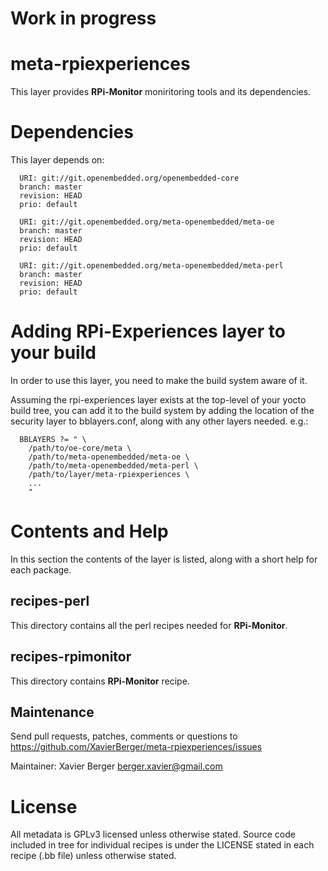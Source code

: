 Work in progress
================

meta-rpiexperiences
===================

This layer provides **RPi-Monitor** moniritoring tools and its dependencies.

Dependencies
============

This layer depends on:

```
  URI: git://git.openembedded.org/openembedded-core
  branch: master
  revision: HEAD
  prio: default

  URI: git://git.openembedded.org/meta-openembedded/meta-oe
  branch: master
  revision: HEAD
  prio: default

  URI: git://git.openembedded.org/meta-openembedded/meta-perl
  branch: master
  revision: HEAD
  prio: default
```

Adding RPi-Experiences layer to your build
==========================================

In order to use this layer, you need to make the build system aware of
it.

Assuming the rpi-experiences layer exists at the top-level of your
yocto build tree, you can add it to the build system by adding the
location of the security layer to bblayers.conf, along with any
other layers needed. e.g.:

```
  BBLAYERS ?= " \
    /path/to/oe-core/meta \
    /path/to/meta-openembedded/meta-oe \
    /path/to/meta-openembedded/meta-perl \
    /path/to/layer/meta-rpiexperiences \
    ...
    "
```
    
Contents and Help
=================

In this section the contents of the layer is listed, along with a short
help for each package.

recipes-perl
------------
This directory contains all the perl recipes needed for **RPi-Monitor**.

recipes-rpimonitor
------------------
This directory contains **RPi-Monitor** recipe.
         
Maintenance
-----------
Send pull requests, patches, comments or questions to <https://github.com/XavierBerger/meta-rpiexperiences/issues>

Maintainer:    Xavier Berger <berger.xavier@gmail.com>

License
=======

All metadata is GPLv3 licensed unless otherwise stated. Source code included in tree for individual recipes is under the LICENSE stated in each recipe (.bb file) unless otherwise stated.
